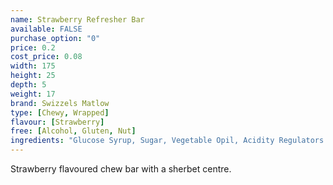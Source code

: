 ```yaml
---
name: Strawberry Refresher Bar
available: FALSE
purchase_option: "0"
price: 0.2
cost_price: 0.08
width: 175
height: 25
depth: 5
weight: 17
brand: Swizzels Matlow
type: [Chewy, Wrapped]
flavour: [Strawberry]
free: [Alcohol, Gluten, Nut]
ingredients: "Glucose Syrup, Sugar, Vegetable Opil, Acidity Regulators (Tartaric Acid, Citric Acid), Gelatine, Stearic Acid, Modified Starch, Flavourings, Emulsifier (Glycerol Mono Stearate), Magnesium Stearate, Natural Colour"
---
```

Strawberry flavoured chew bar with a sherbet centre.